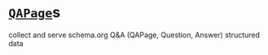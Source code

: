 # [`QAPage`](https://schema.org/QAPage)s
collect and serve schema.org Q&amp;A (QAPage, Question, Answer) structured data
